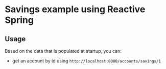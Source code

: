 # Savings example using Reactive Spring


## Usage

Based on the data that is populated at startup, you can:
- get an account by id using `http://localhost:8080/accounts/savings/1`

